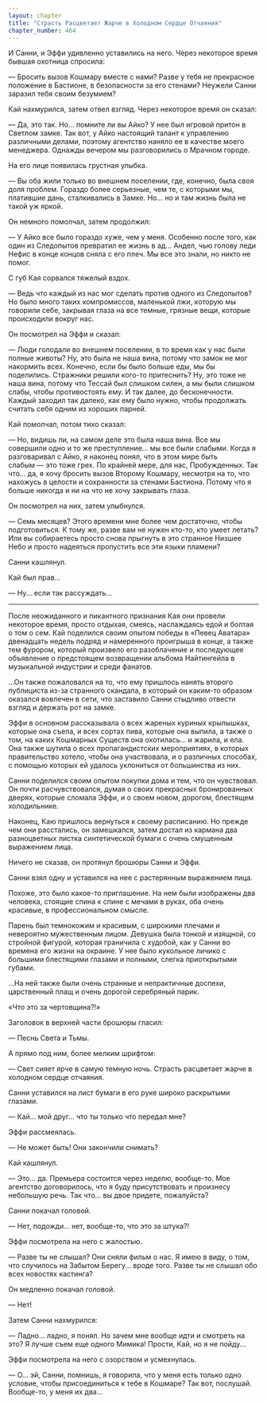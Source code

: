 ```yaml
---
layout: chapter
title: "Страсть Расцветает Жарче в Холодном Сердце Отчаяния"
chapter_number: 464
---
```


И Санни, и Эффи удивленно уставились на него. Через некоторое время бывшая охотница спросила:

— Бросить вызов Кошмару вместе с нами? Разве у тебя не прекрасное положение в Бастионе, в безопасности за его стенами? Неужели Санни заразил тебя своим безумием?

Кай нахмурился, затем отвел взгляд. Через некоторое время он сказал:

— Да, это так. Но... помните ли вы Айко? У нее был игровой притон в Светлом замке. Так вот, у Айко настоящий талант к управлению различными делами, поэтому агентство наняло ее в качестве моего менеджера. Однажды вечером мы разговорились о Мрачном городе.

На его лице появилась грустная улыбка.

— Вы оба жили только во внешнем поселении, где, конечно, была своя доля проблем. Гораздо более серьезные, чем те, с которыми мы, платившие дань, сталкивались в Замке. Но... но и там жизнь была не такой уж яркой.

Он немного помолчал, затем продолжил:

— У Айко все было гораздо хуже, чем у меня. Особенно после того, как один из Следопытов превратил ее жизнь в ад... Андел, чью голову леди Нефис в конце концов сняла с его плеч. Мы все это знали, но никто не помог.

С губ Кая сорвался тяжелый вздох.

— Ведь что каждый из нас мог сделать против одного из Следопытов? Но было много таких компромиссов, маленькой лжи, которую мы говорили себе, закрывая глаза на все темные, грязные вещи, которые происходили вокруг нас.

Он посмотрел на Эффи и сказал:

— Люди голодали во внешнем поселении, в то время как у нас были полные животы? Ну, это была не наша вина, потому что замок не мог накормить всех. Конечно, если бы было больше еды, мы бы поделились. Стражники решили кого-то притеснить? Ну, это тоже не наша вина, потому что Тессай был слишком силен, а мы были слишком слабы, чтобы противостоять ему. И так далее, до бесконечности. Каждый заходил так далеко, как ему было нужно, чтобы продолжать считать себя одним из хороших парней.

Кай помолчал, потом тихо сказал:

— Но, видишь ли, на самом деле это была наша вина. Все мы совершили одно и то же преступление... мы все были слабыми. Когда я разговаривал с Айко, я наконец понял, что в этом мире быть слабым — это тоже грех. По крайней мере, для нас, Пробужденных. Так что... да, я хочу бросить вызов Второму Кошмару, несмотря на то, что нахожусь в целости и сохранности за стенами Бастиона. Потому что я больше никогда и ни на что не хочу закрывать глаза.

Он посмотрел на них, затем улыбнулся.

— Семь месяцев? Этого времени мне более чем достаточно, чтобы подготовиться. К тому же, разве вам не нужен кто-то, кто умеет летать? Или вы собираетесь просто снова прыгнуть в это странное Низшее Небо и просто надеяться пропустить все эти языки пламени?

Санни кашлянул.

Кай был прав...

— Ну... если так рассуждать...

***

После неожиданного и пикантного признания Кая они провели некоторое время, просто отдыхая, смеясь, наслаждаясь едой и болтая о том о сем. Кай поделился своим опытом победы в «Певец Аватара» двенадцать недель подряд и намеренного проигрыша в конце, а также тем фурором, который произвело его разоблачение и последующее объявление о предстоящем возвращении альбома Найтингейла в музыкальной индустрии и среди фанатов.

...Он также пожаловался на то, что ему пришлось нанять второго публициста из-за странного скандала, в который он каким-то образом оказался вовлечен в сети, что заставило Санни стыдливо отвести взгляд и держать рот на замке.

Эффи в основном рассказывала о всех жареных куриных крылышках, которые она съела, и всех сортах пива, которые она выпила, а также о том, на каких Кошмарных Существ она охотилась... и жарила, и ела. Она также шутила о всех пропагандистских мероприятиях, в которых правительство хотело, чтобы она участвовала, и о различных способах, с помощью которых ей удалось уклониться от большинства из них.

Санни поделился своим опытом покупки дома и тем, что он чувствовал. Он почти расчувствовался, думая о своих прекрасных бронированных дверях, которые сломала Эффи, и о своем новом, дорогом, блестящем холодильнике.

Наконец, Каю пришлось вернуться к своему расписанию. Но прежде чем они расстались, он замешкался, затем достал из кармана два разноцветных листка синтетической бумаги с очень смущенным выражением лица.

Ничего не сказав, он протянул брошюры Санни и Эффи.

Санни взял одну и уставился на нее с растерянным выражением лица.

Похоже, это было какое-то приглашение. На нем были изображены два человека, стоящие спина к спине с мечами в руках, оба очень красивые, в профессиональном смысле.

Парень был темнокожим и красивым, с широкими плечами и невероятно мужественным лицом. Девушка была тонкой и изящной, со стройной фигурой, которая граничила с худобой, как у Санни во времена его жизни на окраине. У нее было кукольное личико с большими блестящими глазами и полными, слегка приоткрытыми губами.

...На ней также были очень странные и непрактичные доспехи, царственный плащ и очень дорогой серебряный парик.

«Что это за чертовщина?!»

Заголовок в верхней части брошюры гласил:

— Песнь Света и Тьмы.

А прямо под ним, более мелким шрифтом:

— Свет сияет ярче в самую темную ночь. Страсть расцветает жарче в холодном сердце отчаяния.

Санни уставился на лист бумаги в его руке широко раскрытыми глазами.

— Кай... мой друг... что ты только что передал мне?

Эффи рассмеялась.

— Не может быть! Они закончили снимать?

Кай кашлянул.

— Это... да. Премьера состоится через неделю, вообще-то. Мое агентство договорилось, что я буду присутствовать и произнесу небольшую речь. Так что... вы двое придете, пожалуйста?

Санни покачал головой.

— Нет, подожди... нет, вообще-то, что это за штука?!

Эффи посмотрела на него с жалостью.

— Разве ты не слышал? Они сняли фильм о нас. Я имею в виду, о том, что случилось на Забытом Берегу... вроде того. Разве ты не слышал обо всех новостях кастинга?

Он медленно покачал головой.

— Нет!

Затем Санни нахмурился:

— Ладно... ладно, я понял. Но зачем мне вообще идти и смотреть на это? Я лучше съем еще одного Мимика! Прости, Кай, но я не пойду...

Эффи посмотрела на него с озорством и усмехнулась.

— О... эй, Санни, помнишь, я говорила, что у меня есть только одно условие, чтобы присоединиться к тебе в Кошмаре? Так вот, послушай. Вообще-то, у меня их два...
